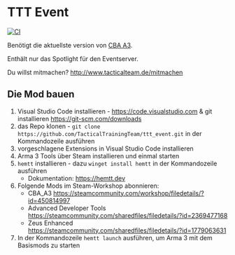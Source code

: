 # TTT Event

[![CI](https://github.com/TacticalTrainingTeam/ttt_event/actions/workflows/main.yml/badge.svg?branch=master)](https://github.com/TacticalTrainingTeam/ttt_event/actions/workflows/main.yml)

Benötigt die aktuellste version von [CBA A3](https://github.com/CBATeam/CBA_A3/releases).

Enthält nur das Spotlight für den Eventserver.

Du willst mitmachen? <http://www.tacticalteam.de/mitmachen>

## Die Mod bauen

1. Visual Studio Code installieren - <https://code.visualstudio.com> & git installieren <https://git-scm.com/downloads>
2. das Repo klonen - `git clone https://github.com/TacticalTrainingTeam/ttt_event.git` in der Kommandozeile ausführen
3. vorgeschlagene Extensions in Visual Studio Code installieren
4. Arma 3 Tools über Steam installieren und einmal starten
5. `hemtt` installieren - dazu `winget install hemtt` in der Kommandozeile ausführen
   - Dokumentation: <https://hemtt.dev>
6. Folgende Mods im Steam-Workshop abonnieren:
    - CBA_A3 <https://steamcommunity.com/workshop/filedetails/?id=450814997>
    - Advanced Developer Tools <https://steamcommunity.com/sharedfiles/filedetails/?id=2369477168>
    - Zeus Enhanced <https://steamcommunity.com/sharedfiles/filedetails/?id=1779063631>
7. In der Kommandozeile `hemtt launch` ausführen, um Arma 3 mit dem Basismods zu starten
